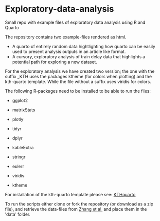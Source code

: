# Exploratory-data-analysis

Small repo with example files of exploratory data analysis using R and Quarto

The repository contains two example-files rendered as html.

-   A quarto of entirely random data hightlighting how quarto can be easily used to present analysis outputs in an article like format.
-   A cursory, exploratory analysis of train delay data that highlights a potential path for exploring a new dataset.

For the exploratory analysis we have created two version; the one with the suffix \_KTH uses the packages ktheme (for colors when plotting) and the kth-quarto template. While the file without a suffix uses viridis for colors.

The following R-packages need to be installed to be able to run the files:

-   ggplot2

-   matrixStats

-   plotly

-   tidyr

-   dplyr

-   kableExtra

-   stringr

-   eulerr

-   viridis

-   ktheme

For installation of the kth-quarto template please see: [KTHquarto](https://github.com/KTH-Library/kth-quarto)

To run the scripts either clone or fork the repository (or download as a zip file), and retrieve the data-files from [Zhang et al.](https://doi.org/10.6084/m9.figshare.15087882.v4) and place them in the 'data' folder.
